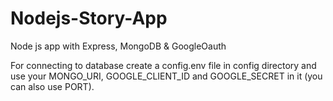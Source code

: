 # Nodejs-Story-App
Node js app with Express, MongoDB &amp; GoogleOauth


For connecting to database create a config.env file in config directory and use your MONGO_URI, GOOGLE_CLIENT_ID and GOOGLE_SECRET in it (you can also use PORT).
